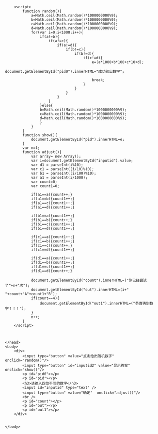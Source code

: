 <!DOCTYPE html>
<html>
	<head>
		<meta charset="UTF-8">
		<title></title>
		
		
		<script>
			function random(){
                a=Math.ceil(Math.random()*1000000000%9);
				b=Math.ceil(Math.random()*1000000000%9);
				c=Math.ceil(Math.random()*1000000000%9);
				d=Math.ceil(Math.random()*1000000000%9);
				for(var i=0;i<1000;i++){
					if(a!=b){
						if(a!=c){
							if(a!=d){
								if(b!=c){
									if(b!=d){
										if(c!=d){	
											e=(a*1000+b*100+c*10+d);
											document.getElementById("pid0").innerHTML="成功给出数字";
											
											break;
										}
									}
								}
							}
						}
					}else{
					b=Math.ceil(Math.random()*1000000000%9);
					c=Math.ceil(Math.random()*1000000000%9);
				    d=Math.ceil(Math.random()*1000000000%9);
				    }
				}
            }
			function show(){
				document.getElementById("pid").innerHTML=e;
			}
			var n=1;
			function adjust(){
				var array= new Array();
				var i=document.getElementById("inputid").value;
				var d1 = parseInt(i%10);
                var c1 = parseInt((i/10)%10); 
                var b1 = parseInt((i/100)%10);
                var a1 = parseInt(i/1000);
                var count=0;
                var count1=0;
                
                if(a1==a){count++;}
                if(a1==b){count1++;}
                if(a1==c){count1++;}
                if(a1==d){count1++;}
                
                if(b1==a){count1++;}
                if(b1==b){count++;}
                if(b1==c){count1++;}
                if(b1==d){count1++;}
                
                if(c1==a){count1++;}
                if(c1==b){count1++;}
                if(c1==c){count++;}
                if(c1==d){count1++;}
                
                if(d1==a){count1++;}
                if(d1==b){count1++;}
                if(d1==c){count1++;}
                if(d1==d){count++;}
                
                document.getElementById("count").innerHTML=("你已经尝试了"+n+"次");
                document.getElementById("out").innerHTML=(i+"   "+count+"A"+count1+"B");
                if(count==4){
                	document.getElementById("out1").innerHTML=("恭喜猜到数字！！！");
                }
                n++;
            }
		</script>
		
		
		
	</head>
	<body>
		<div>
			<input type="button" value="点击给出随机数字" onclick="random()"/>
			<input type="button" id="inputid2" value="显示答案" onclick="show()"/>
			<p id="pid0"></p>
			<p id="pid"></p>
			<h3>请输入四位不同的数字</h3>
			<input id="inputid" type="text" />
			<input type="button" value="确定"  onclick="adjust()"/>
			<br />
			<p id="count"></p>
			<p id="out"></p>
			<p id="out1"></p>
		</div>
		
		
	</body>
</html>
